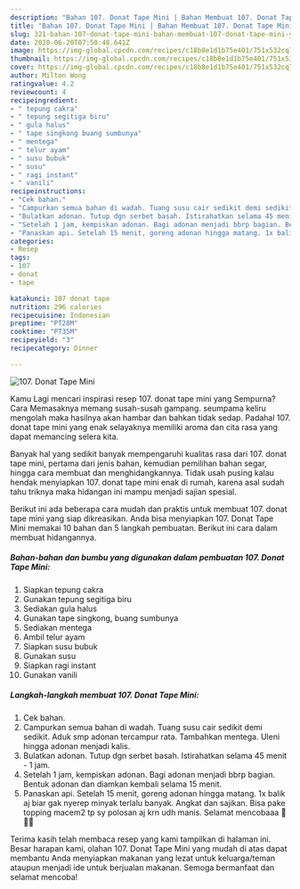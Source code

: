 ```yaml
---
description: "Bahan 107. Donat Tape Mini | Bahan Membuat 107. Donat Tape Mini Yang Menggugah Selera"
title: "Bahan 107. Donat Tape Mini | Bahan Membuat 107. Donat Tape Mini Yang Menggugah Selera"
slug: 321-bahan-107-donat-tape-mini-bahan-membuat-107-donat-tape-mini-yang-menggugah-selera
date: 2020-06-20T07:50:48.641Z
image: https://img-global.cpcdn.com/recipes/c18b8e1d1b75e401/751x532cq70/107-donat-tape-mini-foto-resep-utama.jpg
thumbnail: https://img-global.cpcdn.com/recipes/c18b8e1d1b75e401/751x532cq70/107-donat-tape-mini-foto-resep-utama.jpg
cover: https://img-global.cpcdn.com/recipes/c18b8e1d1b75e401/751x532cq70/107-donat-tape-mini-foto-resep-utama.jpg
author: Milton Wong
ratingvalue: 4.2
reviewcount: 4
recipeingredient:
- " tepung cakra"
- " tepung segitiga biru"
- " gula halus"
- " tape singkong buang sumbunya"
- " mentega"
- " telur ayam"
- " susu bubuk"
- " susu"
- " ragi instant"
- " vanili"
recipeinstructions:
- "Cek bahan."
- "Campurkan semua bahan di wadah. Tuang susu cair sedikit demi sedikit. Aduk smp adonan tercampur rata. Tambahkan mentega. Uleni hingga adonan menjadi kalis."
- "Bulatkan adonan. Tutup dgn serbet basah. Istirahatkan selama 45 menit - 1 jam."
- "Setelah 1 jam, kempiskan adonan. Bagi adonan menjadi bbrp bagian. Bentuk adonan dan diamkan kembali selama 15 menit."
- "Panaskan api. Setelah 15 menit, goreng adonan hingga matang. 1x balik aj biar gak nyerep minyak terlalu banyak. Angkat dan sajikan. Bisa pake topping macem2 tp sy polosan aj krn udh manis. Selamat mencobaaa 💃💃💃"
categories:
- Resep
tags:
- 107
- donat
- tape

katakunci: 107 donat tape 
nutrition: 296 calories
recipecuisine: Indonesian
preptime: "PT28M"
cooktime: "PT35M"
recipeyield: "3"
recipecategory: Dinner

---
```



![107. Donat Tape Mini](https://img-global.cpcdn.com/recipes/c18b8e1d1b75e401/751x532cq70/107-donat-tape-mini-foto-resep-utama.jpg)

Kamu Lagi mencari inspirasi resep 107. donat tape mini yang Sempurna? Cara Memasaknya memang susah-susah gampang. seumpama keliru mengolah maka hasilnya akan hambar dan bahkan tidak sedap. Padahal 107. donat tape mini yang enak selayaknya memiliki aroma dan cita rasa yang dapat memancing selera kita.

Banyak hal yang sedikit banyak mempengaruhi kualitas rasa dari 107. donat tape mini, pertama dari jenis bahan, kemudian pemilihan bahan segar, hingga cara membuat dan menghidangkannya. Tidak usah pusing kalau hendak menyiapkan 107. donat tape mini enak di rumah, karena asal sudah tahu triknya maka hidangan ini mampu menjadi sajian spesial.




Berikut ini ada beberapa cara mudah dan praktis untuk membuat 107. donat tape mini yang siap dikreasikan. Anda bisa menyiapkan 107. Donat Tape Mini memakai 10 bahan dan 5 langkah pembuatan. Berikut ini cara dalam membuat hidangannya.

<!--inarticleads1-->

##### Bahan-bahan dan bumbu yang digunakan dalam pembuatan 107. Donat Tape Mini:

1. Siapkan  tepung cakra
1. Gunakan  tepung segitiga biru
1. Sediakan  gula halus
1. Gunakan  tape singkong, buang sumbunya
1. Sediakan  mentega
1. Ambil  telur ayam
1. Siapkan  susu bubuk
1. Gunakan  susu
1. Siapkan  ragi instant
1. Gunakan  vanili




<!--inarticleads2-->

##### Langkah-langkah membuat 107. Donat Tape Mini:

1. Cek bahan.
1. Campurkan semua bahan di wadah. Tuang susu cair sedikit demi sedikit. Aduk smp adonan tercampur rata. Tambahkan mentega. Uleni hingga adonan menjadi kalis.
1. Bulatkan adonan. Tutup dgn serbet basah. Istirahatkan selama 45 menit - 1 jam.
1. Setelah 1 jam, kempiskan adonan. Bagi adonan menjadi bbrp bagian. Bentuk adonan dan diamkan kembali selama 15 menit.
1. Panaskan api. Setelah 15 menit, goreng adonan hingga matang. 1x balik aj biar gak nyerep minyak terlalu banyak. Angkat dan sajikan. Bisa pake topping macem2 tp sy polosan aj krn udh manis. Selamat mencobaaa 💃💃💃




Terima kasih telah membaca resep yang kami tampilkan di halaman ini. Besar harapan kami, olahan 107. Donat Tape Mini yang mudah di atas dapat membantu Anda menyiapkan makanan yang lezat untuk keluarga/teman ataupun menjadi ide untuk berjualan makanan. Semoga bermanfaat dan selamat mencoba!
